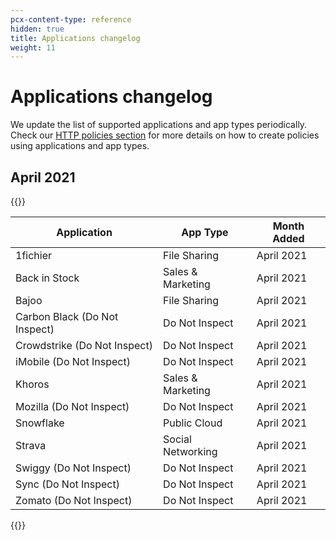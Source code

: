 ```yaml
---
pcx-content-type: reference
hidden: true
title: Applications changelog
weight: 11
---
```


# Applications changelog

We update the list of supported applications and app types periodically. Check our [HTTP policies section](/cloudflare-one/policies/filtering/http-policies/) for more details on how to create policies using applications and app types.

## April 2021

{{<table-wrap>}}

| Application                   | App Type          | Month Added |
| ----------------------------- | ----------------- | ----------- |
| 1fichier                      | File Sharing      | April 2021  |
| Back in Stock                 | Sales & Marketing | April 2021  |
| Bajoo                         | File Sharing      | April 2021  |
| Carbon Black (Do Not Inspect) | Do Not Inspect    | April 2021  |
| Crowdstrike (Do Not Inspect)  | Do Not Inspect    | April 2021  |
| iMobile (Do Not Inspect)      | Do Not Inspect    | April 2021  |
| Khoros                        | Sales & Marketing | April 2021  |
| Mozilla (Do Not Inspect)      | Do Not Inspect    | April 2021  |
| Snowflake                     | Public Cloud      | April 2021  |
| Strava                        | Social Networking | April 2021  |
| Swiggy (Do Not Inspect)       | Do Not Inspect    | April 2021  |
| Sync (Do Not Inspect)         | Do Not Inspect    | April 2021  |
| Zomato (Do Not Inspect)       | Do Not Inspect    | April 2021  |

{{</table-wrap>}}
